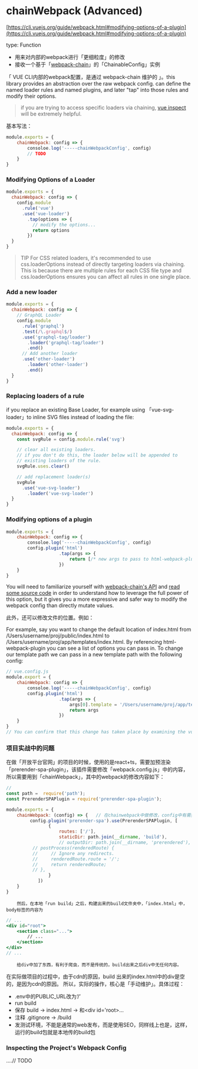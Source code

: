 # chainWebpack (Advanced)

[https://cli.vuejs.org/guide/webpack.html#modifying-options-of-a-plugin](https://cli.vuejs.org/guide/webpack.html#modifying-options-of-a-plugin)

type: Function

- 用来对内部的webpack进行「更细粒度」的修改
- 接收一个基于「[webpack-chain](https://github.com/mozilla-neutrino/webpack-chain)」的「ChainableConfig」实例

「  VUE CLI内部的webpack配置，是通过 webpack-chain 维护的 」。this library provides an abstraction over the raw webpack config. can define the named loader rules and named plugins, and later "tap" into those rules and modify their options.

> if you are trying to access specific loaders via chaining, [vue inspect](https://cli.vuejs.org/guide/webpack.html#inspecting-the-project-s-webpack-config) will be extremely helpful.
> 

基本写法：

```jsx
module.exports = {
	chainWebpack: config => {
		consoloe.log('-----chainWebpackConfig', config)
		// TODO
	}
}
```

### Modifying Options of a Loader

```jsx
module.exports = {
  chainWebpack: config => {
    config.module
      .rule('vue')
      .use('vue-loader')
        .tap(options => {
          // modify the options...
          return options
        })
  }
}
```

> TIP
For CSS related loaders, it's recommended to use css.loaderOptions instead of directly targeting loaders via chaining. This is because there are multiple rules for each CSS file type and css.loaderOptions ensures you can affect all rules in one single place.
> 

### Add a new loader

```jsx
module.exports = {
  chainWebpack: config => {
    // GraphQL Loader
    config.module
      .rule('graphql')
      .test(/\.graphql$/)
      .use('graphql-tag/loader')
        .loader('graphql-tag/loader')
        .end()
      // Add another loader
      .use('other-loader')
        .loader('other-loader')
        .end()
  }
}
```

### Replacing loaders of a rule

if you replace an existing Base Loader, for example using 「vue-svg-loader」to inline SVG files instead of loading the file:

```jsx
module.exports = {
  chainWebpack: config => {
    const svgRule = config.module.rule('svg')

    // clear all existing loaders.
    // if you don't do this, the loader below will be appended to
    // existing loaders of the rule.
    svgRule.uses.clear()

    // add replacement loader(s)
    svgRule
      .use('vue-svg-loader')
        .loader('vue-svg-loader')
  }
}
```

### Modifying options of a plugin

```jsx
module.exports = {
	chainWebpack: config => {
		consoloe.log('-----chainWebpackConfig', config)
		config.plugin('html')
					.tap(args => {
						return [/* new args to pass to html-webpack-plugin's constructor */]
					}) 
	}
}
```

You will need to familiarize yourself with [webpack-chain's API](https://github.com/neutrinojs/webpack-chain#getting-started) and [read some source code](https://github.com/vuejs/vue-cli/blob/dev/packages/%40vue/cli-service/lib/config/app.js) in order to understand how to leverage the full power of this option, but it gives you a more expressive and safer way to modify the webpack config than directly mutate values.

此外，还可以修改文件的位置。例如：

For example, say you want to change the default location of index.html from /Users/username/proj/public/index.html to /Users/username/proj/app/templates/index.html. By referencing html-webpack-plugin you can see a list of options you can pass in. To change our template path we can pass in a new template path with the following config:

```jsx
// vue.config.js
module.export = {
	chainWebpack: config => {
		consoloe.log('-----chainWebpackConfig', config)
		config.plugin('html')
					.tap(args => {
						args[0].template = '/Users/username/proj/app/templates/index.html'
						return args
					}) 
	}
}
// You can confirm that this change has taken place by examining the vue webpack config with the vue inspect utility
```

### **项目实战中的问题**

在做「开放平台官网」的项目的时候，使用的是react+ts，需要加预渲染「prerender-spa-plugin」，该插件需要修改「webpack.config.js」中的内容，所以需要用到「chainWebpack」，其中的webpack的修改内容如下：

```jsx
// 
const path =  require('path');
const PrerenderSPAPlugin = require('prerender-spa-plugin');

module.exports = {
	chainWebpack: (config) => {   // 在chainwebpack中做修改，config中有需要的东西
		 config.plugin('prerender-spa').use(PrerenderSPAPlugin, [
				{
					routes: ['/'],
					staticDir: path.join(__dirname, 'build'),
					// outputDir: path.join(__dirname, 'prerendered'),
          // postProcess(renderedRoute) {
          //     // Ignore any redirects.
          //     renderedRoute.route = '/';
          //     return renderedRoute;
          // },
				}
			])
	}
}
```

        然后，在本地「run build」之后，构建出来的build文件夹中，「index.html」中，body标签的内容为

```jsx
// ...
<div id="root">
	<section class="...">
		// ...
	</section>
</div>
// ...
```

        给div中加了东西，有利于爬虫，而不是传统的，build出来之后div中无任何内容。

在实际做项目的过程中，由于cdn的原因，build 出来的index.html中的div是空的，是因为cdn的原因。  所以，实际的操作，核心是「手动维护」。具体过程：

- .env中的PUBLIC_URL改为‘/’
- run build
- 保存 build → index.html → <style>和<div id='root'> 中的内容
- .env中的PUBLIC_URL改为正常值
- run build
- 添加 build → index.html → <style>... </style>和<div id='root>...</div>
- 注释 .gitignore → /build
- 发测试环境，不能是通常的web发布，而是使用SEO，同样线上也是，这样，运行的build包就是本地传的build包

### Inspecting the Project's Webpack Config

....// TODO